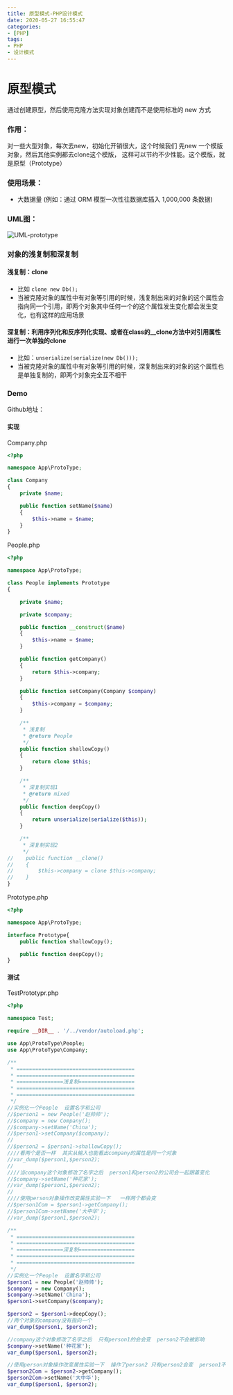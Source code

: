 ```yaml
---
title: 原型模式-PHP设计模式
date: 2020-05-27 16:55:47
categories:
- [PHP]
tags:
- PHP
- 设计模式
---
```






# 原型模式

通过创建原型，然后使用克隆方法实现对象创建而不是使用标准的 new 方式



### 作用：

对一些大型对象，每次去new，初始化开销很大，这个时候我们 先new 一个模版对象，然后其他实例都去clone这个模版， 这样可以节约不少性能。这个模版，就是原型（Prototype）



### 使用场景：

- 大数据量 (例如：通过 ORM 模型一次性往数据库插入 1,000,000 条数据)



### UML图：

![UML-prototype](https://could-res-1252778021.cos.ap-shanghai.myqcloud.com/img/UML-prototype.png)



### 对象的浅复制和深复制

#### 浅复制：clone

- 比如 `clone new Db();`
- 当被克隆对象的属性中有对象等引用的时候，浅复制出来的对象的这个属性会指向同一个引用，即两个对象其中任何一个的这个属性发生变化都会发生变化，也有这样的应用场景

#### 深复制：利用序列化和反序列化实现、或者在class的__clone方法中对引用属性进行一次单独的clone

- 比如：`unserialize(serialize(new Db()));`
- 当被克隆对象的属性中有对象等引用的时候，深复制出来的对象的这个属性也是单独复制的，即两个对象完全互不相干



### Demo

Github地址：

#### 实现

Company.php

```php
<?php

namespace App\ProtoType;

class Company
{
    private $name;

    public function setName($name)
    {
        $this->name = $name;
    }
}
```

People.php

```php
<?php

namespace App\ProtoType;

class People implements Prototype
{

    private $name;

    private $company;

    public function __construct($name)
    {
        $this->name = $name;
    }

    public function getCompany()
    {
        return $this->company;
    }

    public function setCompany(Company $company)
    {
        $this->company = $company;
    }

    /**
     * 浅复制
     * @return People
     */
    public function shallowCopy()
    {
        return clone $this;
    }

    /**
     * 深复制实现1
     * @return mixed
     */
    public function deepCopy()
    {
        return unserialize(serialize($this));
    }

    /**
     * 深复制实现2
     */
//    public function __clone()
//    {
//        $this->company = clone $this->company;
//    }
}
```

Prototype.php

```php
<?php

namespace App\ProtoType;

interface Prototype{
    public function shallowCopy();

    public function deepCopy();
}
```



#### 测试

TestPrototypr.php

```php
<?php

namespace Test;

require __DIR__ . '/../vendor/autoload.php';

use App\ProtoType\People;
use App\ProtoType\Company;

/**
 * ======================================
 * ======================================
 * ===============浅复制==================
 * ======================================
 * ======================================
 */
//实例化一个People  设置名字和公司
//$person1 = new People('赵帅帅');
//$company = new Company();
//$company->setName('China');
//$person1->setCompany($company);
//
//$person2 = $person1->shallowCopy();
////看两个是否一样  其实从输入也能看出company的属性是同一个对象
//var_dump($person1,$person2);
//
////当company这个对象修改了名字之后  person1和person2的公司会一起跟着变化
//$company->setName('种花家');
//var_dump($person1,$person2);
//
////使用person对象操作改变属性实验一下   一样两个都会变
//$person1Com = $person1->getCompany();
//$person1Com->setName('大中华');
//var_dump($person1,$person2);

/**
 * ======================================
 * ======================================
 * ===============深复制==================
 * ======================================
 * ======================================
 */
//实例化一个People  设置名字和公司
$person1 = new People('赵帅帅');
$company = new Company();
$company->setName('China');
$person1->setCompany($company);

$person2 = $person1->deepCopy();
//两个对象的company没有指向一个
var_dump($person1, $person2);

//company这个对象修改了名字之后  只有person1的会会变  person2不会被影响
$company->setName('种花家');
var_dump($person1, $person2);

//使用person对象操作改变属性实验一下  操作了person2 只有person2会变  person1不会被影响
$person2Com = $person2->getCompany();
$person2Com->setName('大中华');
var_dump($person1, $person2);
```











